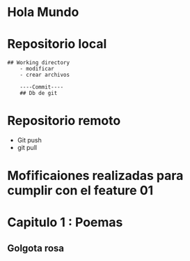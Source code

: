 # Hola Mundo

# Repositorio local
    ## Working directory 
        - modificar 
        - crear archivos

        ----Commit----
        ## Db de git

# Repositorio remoto
- Git push
- git pull

# Mofificaiones realizadas para cumplir con el feature 01

# Capitulo 1 : Poemas
## Golgota rosa